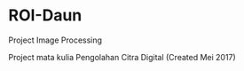 # ROI-Daun
Project Image Processing


Project mata kulia Pengolahan Citra Digital (Created Mei 2017)
